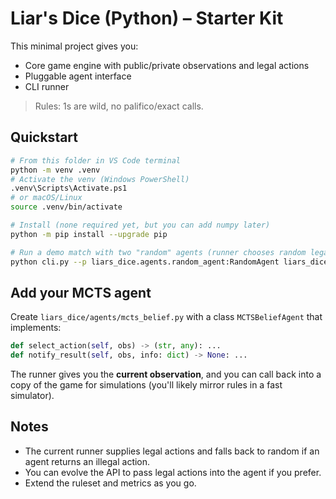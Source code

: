 
# Liar's Dice (Python) – Starter Kit

This minimal project gives you:
- Core game engine with public/private observations and legal actions
- Pluggable agent interface
- CLI runner

> Rules: 1s are wild, no palifico/exact calls.

## Quickstart

```bash
# From this folder in VS Code terminal
python -m venv .venv
# Activate the venv (Windows PowerShell)
.venv\Scripts\Activate.ps1
# or macOS/Linux
source .venv/bin/activate

# Install (none required yet, but you can add numpy later)
python -m pip install --upgrade pip

# Run a demo match with two "random" agents (runner chooses random legal actions)
python cli.py --p liars_dice.agents.random_agent:RandomAgent liars_dice.agents.random_agent:RandomAgent --players 2 --verbose
```

## Add your MCTS agent
Create `liars_dice/agents/mcts_belief.py` with a class `MCTSBeliefAgent` that implements:
```python
def select_action(self, obs) -> (str, any): ...
def notify_result(self, obs, info: dict) -> None: ...
```
The runner gives you the **current observation**, and you can call back into a copy of the game for simulations (you'll likely mirror rules in a fast simulator).

## Notes
- The current runner supplies legal actions and falls back to random if an agent returns an illegal action.
- You can evolve the API to pass legal actions into the agent if you prefer.
- Extend the ruleset and metrics as you go.
```


